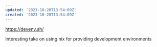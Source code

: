 ```yaml
---
updated: '2023-10-20T13:54:09Z'
created: '2023-10-20T13:54:09Z'
---
```

https://devenv.sh/

Interesting take on using nix for providing development environments